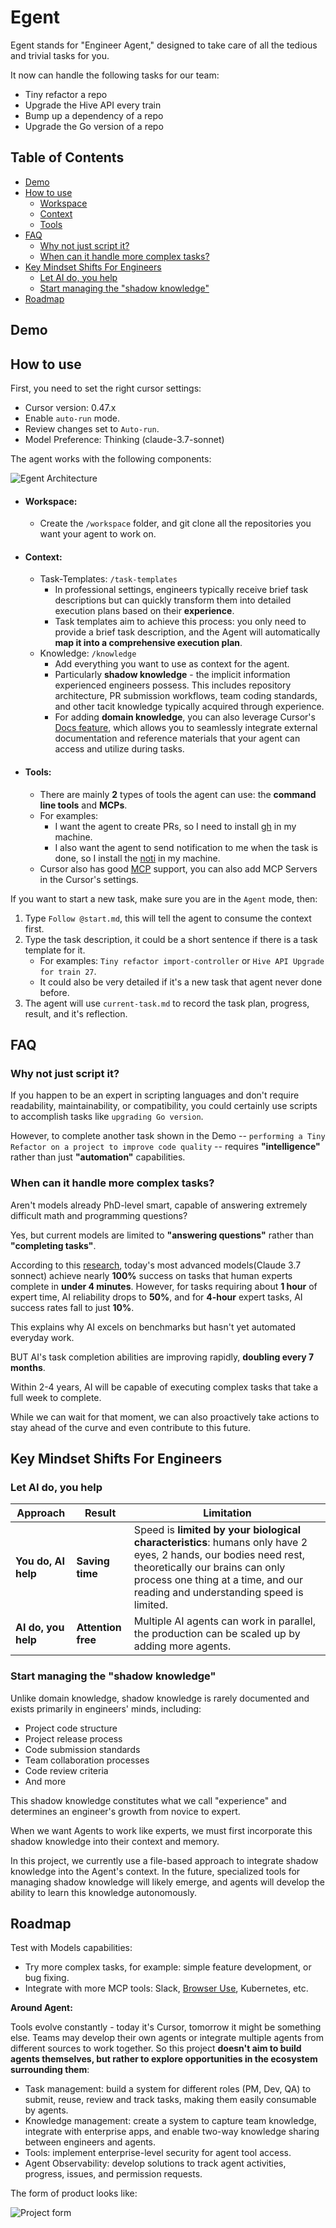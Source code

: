 # Egent

Egent stands for "Engineer Agent," designed to take care of all the tedious and trivial tasks for you.

It now can handle the following tasks for our team:

- Tiny refactor a repo
- Upgrade the Hive API every train
- Bump up a dependency of a repo
- Upgrade the Go version of a repo

## Table of Contents

- [Demo](#demo)
- [How to use](#how-to-use)
  - [Workspace](#workspace)
  - [Context](#context)
  - [Tools](#tools)
- [FAQ](#faq)
  - [Why not just script it?](#why-not-just-script-it)
  - [When can it handle more complex tasks?](#when-can-it-handle-more-complex-tasks)
- [Key Mindset Shifts For Engineers](#key-mindset-shifts-for-engineers)
  - [Let AI do, you help](#let-ai-do-you-help)
  - [Start managing the "shadow knowledge"](#start-managing-the-shadow-knowledge)
- [Roadmap](#roadmap)

## Demo

## How to use

First, you need to set the right cursor settings:

- Cursor version: 0.47.x
- Enable `auto-run` mode.
- Review changes set to `Auto-run`.
- Model Preference: Thinking (claude-3.7-sonnet)

The agent works with the following components:

![Egent Architecture](arch.png)

- #### Workspace:
  - Create the `/workspace` folder, and git clone all the repositories you want your agent to work on.
- #### Context:
  - Task-Templates: `/task-templates`
    - In professional settings, engineers typically receive brief task descriptions but can quickly transform them into detailed execution plans based on their **experience**.
    - Task templates aim to achieve this process: you only need to provide a brief task description, and the Agent will automatically **map it into a comprehensive execution plan**.
  - Knowledge: `/knowledge`
    - Add everything you want to use as context for the agent.
    - Particularly **shadow knowledge** - the implicit information experienced engineers possess. This includes repository architecture, PR submission workflows, team coding standards, and other tacit knowledge typically acquired through experience.
    - For adding **domain knowledge**, you can also leverage Cursor's [Docs feature](https://docs.cursor.com/context/@-symbols/@-docs), which allows you to seamlessly integrate external documentation and reference materials that your agent can access and utilize during tasks.
- #### Tools:
  - There are mainly **2** types of tools the agent can use: the **command line tools** and **MCPs**.
  - For examples:
    - I want the agent to create PRs, so I need to install [gh](https://cli.github.com/) in my machine.
    - I also want the agent to send notification to me when the task is done, so I install the [noti](https://github.com/variadico/noti) in my machine.
  - Cursor also has good [MCP](https://modelcontextprotocol.io/introduction) support, you can also add MCP Servers in the Cursor's settings.

If you want to start a new task, make sure you are in the `Agent` mode, then:

1. Type `Follow @start.md`, this will tell the agent to consume the context first.
2. Type the task description, it could be a short sentence if there is a task template for it.
   - For examples: `Tiny refactor import-controller` or `Hive API Upgrade for train 27`.
   - It could also be very detailed if it's a new task that agent never done before.
3. The agent will use `current-task.md` to record the task plan, progress, result, and it's reflection.

## FAQ

### Why not just script it?

If you happen to be an expert in scripting languages and don't require readability, maintainability, or compatibility, you could certainly use scripts to accomplish tasks like `upgrading Go version`.

However, to complete another task shown in the Demo -- `performing a Tiny Refactor on a project to improve code quality` -- requires **"intelligence"** rather than just **"automation"** capabilities.

### When can it handle more complex tasks?

Aren't models already PhD-level smart, capable of answering extremely difficult math and programming questions?

Yes, but current models are limited to **"answering questions"** rather than **"completing tasks"**.

According to this [research](https://metr.org/blog/2025-03-19-measuring-ai-ability-to-complete-long-tasks/), today's most advanced models(Claude 3.7 sonnect) achieve nearly **100%** success on tasks that human experts complete in **under 4 minutes**. However, for tasks requiring about **1 hour** of expert time, AI reliability drops to **50%**, and for **4-hour** expert tasks, AI success rates fall to just **10%**.

This explains why AI excels on benchmarks but hasn't yet automated everyday work.

BUT AI's task completion abilities are improving rapidly, **doubling every 7 months**.

Within 2-4 years, AI will be capable of executing complex tasks that take a full week to complete.

While we can wait for that moment, we can also proactively take actions to stay ahead of the curve and even contribute to this future.

## Key Mindset Shifts For Engineers

### Let AI do, you help

| Approach            | Result             | Limitation                                                                                                                                                                                                                          |
| ------------------- | ------------------ | ----------------------------------------------------------------------------------------------------------------------------------------------------------------------------------------------------------------------------------- |
| **You do, AI help** | **Saving time**    | Speed is **limited by your biological characteristics**: humans only have 2 eyes, 2 hands, our bodies need rest, theoretically our brains can only process one thing at a time, and our reading and understanding speed is limited. |
| **AI do, you help** | **Attention free** | Multiple AI agents can work in parallel, the production can be scaled up by adding more agents.                                                                                                                                     |

### Start managing the "shadow knowledge"

Unlike domain knowledge, shadow knowledge is rarely documented and exists primarily in engineers' minds, including:

- Project code structure
- Project release process
- Code submission standards
- Team collaboration processes
- Code review criteria
- And more

This shadow knowledge constitutes what we call "experience" and determines an engineer's growth from novice to expert.

When we want Agents to work like experts, we must first incorporate this shadow knowledge into their context and memory.

In this project, we currently use a file-based approach to integrate shadow knowledge into the Agent's context. In the future, specialized tools for managing shadow knowledge will likely emerge, and agents will develop the ability to learn this knowledge autonomously.

## Roadmap

Test with Models capabilities:

- Try more complex tasks, for example: simple feature development, or bug fixing.
- Integrate with more MCP tools: Slack, [Browser Use](https://docs.browser-use.com/introduction), Kubernetes, etc.

**Around Agent:**

Tools evolve constantly - today it's Cursor, tomorrow it might be something else. Teams may develop their own agents or integrate multiple agents from different sources to work together. So this project **doesn't aim to build agents themselves, but rather to explore opportunities in the ecosystem surrounding them**:

- Task management: build a system for different roles (PM, Dev, QA) to submit, reuse, review and track tasks, making them easily consumable by agents.
- Knowledge management: create a system to capture team knowledge, integrate with enterprise apps, and enable two-way knowledge sharing between engineers and agents.
- Tools: implement enterprise-level security for agent tool access.
- Agent Observability: develop solutions to track agent activities, progress, issues, and permission requests.

The form of product looks like:

![Project form](roadmap.png)
